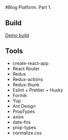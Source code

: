  #Blog Platform. Part 1.

## Build

[Demo build](https://mrpuer.github.io/jm_blog/)

## Tools

- create-react-app
- React Router
- Redux
- Redux-actions
- Redux-thunk
- Eslint + Prettier + Husky
- Formik
- Yup
- Ant Design
- PropTypes
- axios
- date-fns
- prop-types
- normalize.css
